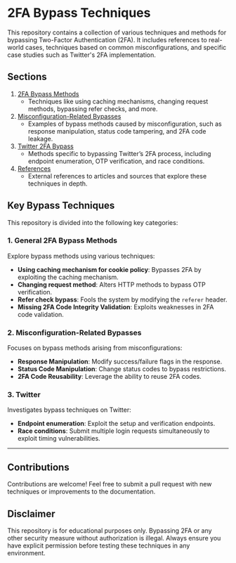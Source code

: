 # 2FA Bypass Techniques

This repository contains a collection of various techniques and methods for bypassing Two-Factor Authentication (2FA). It includes references to real-world cases, techniques based on common misconfigurations, and specific case studies such as Twitter's 2FA implementation.

## Sections

1. [2FA Bypass Methods](./2FA_Bypass_Methods.md)
    - Techniques like using caching mechanisms, changing request methods, bypassing refer checks, and more.
2. [Misconfiguration-Related Bypasses](./Misconfiguration_Bypasses.md)
    - Examples of bypass methods caused by misconfiguration, such as response manipulation, status code tampering, and 2FA code leakage.
3. [Twitter 2FA Bypass](./Twitter.md)
    - Methods specific to bypassing Twitter’s 2FA process, including endpoint enumeration, OTP verification, and race conditions.
4. [References](./References.md)
    - External references to articles and sources that explore these techniques in depth.

## Key Bypass Techniques

This repository is divided into the following key categories:

### 1. General 2FA Bypass Methods
Explore bypass methods using various techniques:
- **Using caching mechanism for cookie policy**: Bypasses 2FA by exploiting the caching mechanism.
- **Changing request method**: Alters HTTP methods to bypass OTP verification.
- **Refer check bypass**: Fools the system by modifying the `referer` header.
- **Missing 2FA Code Integrity Validation**: Exploits weaknesses in 2FA code validation.

### 2. Misconfiguration-Related Bypasses
Focuses on bypass methods arising from misconfigurations:
- **Response Manipulation**: Modify success/failure flags in the response.
- **Status Code Manipulation**: Change status codes to bypass restrictions.
- **2FA Code Reusability**: Leverage the ability to reuse 2FA codes.

### 3. Twitter
Investigates bypass techniques on Twitter:
- **Endpoint enumeration**: Exploit the setup and verification endpoints.
- **Race conditions**: Submit multiple login requests simultaneously to exploit timing vulnerabilities.

---

## Contributions

Contributions are welcome! Feel free to submit a pull request with new techniques or improvements to the documentation.

## Disclaimer

This repository is for educational purposes only. Bypassing 2FA or any other security measure without authorization is illegal. Always ensure you have explicit permission before testing these techniques in any environment.
